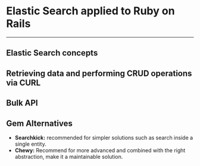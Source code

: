 # Elastic Search applied to Ruby on Rails

---

## Elastic Search concepts

## Retrieving data and performing CRUD operations via CURL

## Bulk API

## Gem Alternatives

- **Searchkick:** recommended for simpler solutions such as search inside a single entity.
- **Chewy:** Recommend for more advanced and combined with the right abstraction, make it a maintainable solution.
